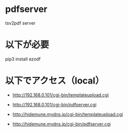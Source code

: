 # pdfserver
tsv2pdf server


# 以下が必要
pip3 install ezodf


# 以下でアクセス（local）

- http://192.168.0.101/cgi-bin/templateupload.cgi
- http://192.168.0.101/cgi-bin/pdfserver.cgi

- http://hidemune.mydns.jp/cgi-bin/templateupload.cgi
- http://hidemune.mydns.jp/cgi-bin/pdfserver.cgi
